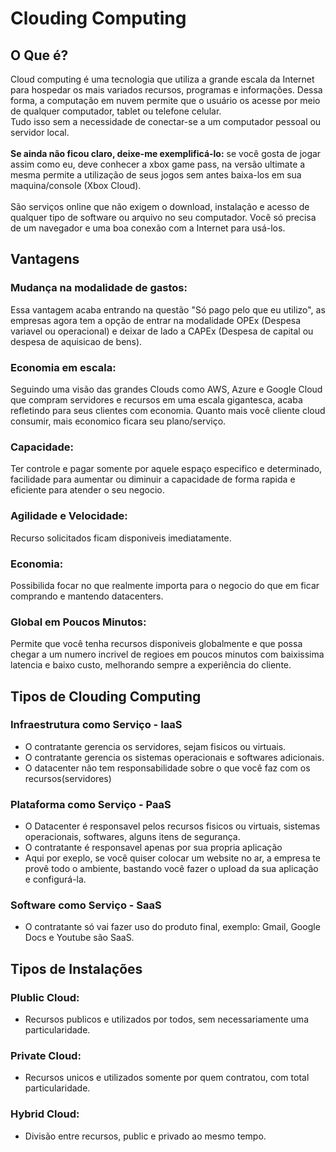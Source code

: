 # Clouding Computing
## O Que é?
Cloud computing é uma tecnologia que utiliza a grande escala da Internet para hospedar os mais variados recursos, programas e informações. Dessa forma, a computação em nuvem permite que o usuário os acesse por meio de qualquer computador, tablet ou telefone celular.
<br>Tudo isso sem a necessidade de conectar-se a um computador pessoal ou servidor local.
<br><br><strong>Se ainda não ficou claro, deixe-me exemplificá-lo:</strong> se você gosta de jogar assim como eu, deve conhecer a xbox game pass, na versão ultimate a mesma permite a utilização de seus jogos sem antes baixa-los em sua maquina/console (Xbox Cloud).
<br><br>São serviços online que não exigem o download, instalação e acesso de qualquer tipo de software ou arquivo no seu computador. Você só precisa de um navegador e uma boa conexão com a Internet para usá-los.

## Vantagens
### Mudança na modalidade de gastos:
Essa vantagem acaba entrando na questão "Só pago pelo que eu utilizo", as empresas agora tem a opção de entrar na modalidade OPEx (Despesa variavel ou operacional) e deixar de lado a CAPEx (Despesa de capital ou despesa de aquisicao de bens).

### Economia em escala:
Seguindo uma visão das grandes Clouds como AWS, Azure e Google Cloud que compram servidores e recursos em uma escala gigantesca, acaba refletindo para seus clientes com economia. Quanto mais você cliente cloud consumir, mais economico ficara seu plano/serviço.

### Capacidade:
Ter controle e pagar somente por aquele espaço especifico e determinado, facilidade para aumentar ou diminuir a capacidade de forma rapida e eficiente para atender o seu negocio.

### Agilidade e Velocidade:
Recurso solicitados ficam disponiveis imediatamente.

### Economia:
Possibilida focar no que realmente importa para o negocio do que em ficar comprando e mantendo datacenters.

### Global em Poucos Minutos:
Permite que você tenha recursos disponiveis globalmente e que possa chegar a um numero incrivel de regioes em poucos minutos com baixissima latencia e baixo custo, melhorando sempre a experiência do cliente.

## Tipos de Clouding Computing
### Infraestrutura como Serviço - IaaS

  * O contratante gerencia os servidores, sejam fisicos ou virtuais.
  * O contratante gerencia os sistemas operacionais e softwares adicionais.
  * O datacenter não tem responsabilidade sobre o que você faz com os recursos(servidores)

### Plataforma como Serviço - PaaS


  * O Datacenter é responsavel pelos recursos fisicos ou virtuais, sistemas operacionais, softwares, alguns itens de segurança.
  * O contratante é responsavel apenas por sua propria aplicação
  * Aqui por exeplo, se você quiser colocar um website no ar, a empresa te provê todo o ambiente, bastando você fazer o upload da sua aplicação e configurá-la.


### Software como Serviço - SaaS

<ul>
  <li>O contratante só vai fazer uso do produto final, exemplo: Gmail, Google Docs e Youtube são SaaS.</li>
</ul>

## Tipos de Instalações
### Plublic Cloud:

<ul>
  <li>Recursos publicos e utilizados por todos, sem necessariamente uma particularidade.</li>
</ul>

### Private Cloud:

<ul>
  <li>Recursos unicos e utilizados somente por quem contratou, com total particularidade.</li>
</ul>

### Hybrid Cloud:

<ul>
  <li>Divisão entre recursos, public e privado ao mesmo tempo.</li>
</ul>
